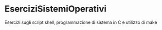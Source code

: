 # EserciziSistemiOperativi
 Esercizi sugli script shell, programmazione di sistema in C e utilizzo di make
